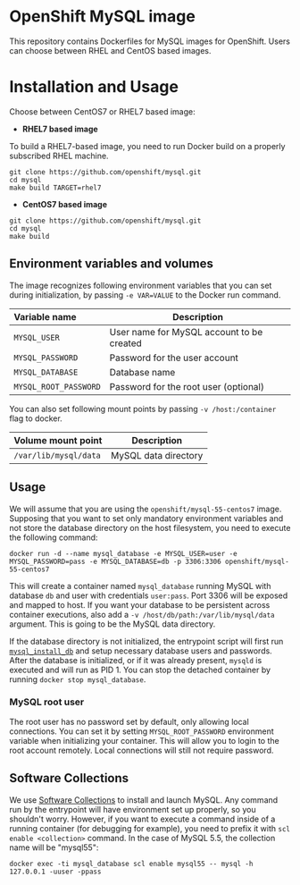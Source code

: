 # OpenShift MySQL image

This repository contains Dockerfiles for MySQL images for OpenShift. Users can choose between RHEL and CentOS based images.

# Installation and Usage
Choose between CentOS7 or RHEL7 based image:

*  **RHEL7 based image**

To build a RHEL7-based image, you need to run Docker build on a properly subscribed RHEL machine.

```console
git clone https://github.com/openshift/mysql.git
cd mysql
make build TARGET=rhel7
```

*  **CentOS7 based image**

```console
git clone https://github.com/openshift/mysql.git
cd mysql
make build
```

## Environment variables and volumes

The image recognizes following environment variables that you can set during initialization, by passing `-e VAR=VALUE` to the Docker run command.

|    Variable name       |    Description                            |
| :--------------------- | ----------------------------------------- |
|  `MYSQL_USER`          | User name for MySQL account to be created |
|  `MYSQL_PASSWORD`      | Password for the user account             |
|  `MYSQL_DATABASE`      | Database name                             |
|  `MYSQL_ROOT_PASSWORD` | Password for the root user (optional)     |

You can also set following mount points by passing `-v /host:/container` flag to docker.

|  Volume mount point      | Description          |
| :----------------------- | -------------------- |
|  `/var/lib/mysql/data`   | MySQL data directory |

## Usage

We will assume that you are using the `openshift/mysql-55-centos7` image. Supposing that you want to set only mandatory environment variables and not store the database directory on the host filesystem, you need to execute the following command:

```console
docker run -d --name mysql_database -e MYSQL_USER=user -e MYSQL_PASSWORD=pass -e MYSQL_DATABASE=db -p 3306:3306 openshift/mysql-55-centos7
```

This will create a container named `mysql_database` running MySQL with database `db` and user with credentials `user:pass`. Port 3306 will be exposed and mapped to host. If you want your database to be persistent across container executions, also add a `-v /host/db/path:/var/lib/mysql/data` argument. This is going to be the MySQL data directory.

If the database directory is not initialized, the entrypoint script will first run [`mysql_install_db`](https://dev.mysql.com/doc/refman/5.5/en/mysql-install-db.html) and setup necessary database users and passwords. After the database is initialized, or if it was already present, `mysqld` is executed and will run as PID 1. You can stop the detached container by running `docker stop mysql_database`.

### MySQL root user
The root user has no password set by default, only allowing local connections. You can set it by setting `MYSQL_ROOT_PASSWORD` environment variable when initializing your container. This will allow you to login to the root account remotely. Local connections will still not require password.

## Software Collections
We use [Software Collections](https://www.softwarecollections.org/) to install and launch MySQL. Any command run by the entrypoint will have environment set up properly, so you shouldn't worry. However, if you want to execute a command inside of a running container (for debugging for example), you need to prefix it with `scl enable <collection>` command. In the case of MySQL 5.5, the collection name will be "mysql55":

```console
docker exec -ti mysql_database scl enable mysql55 -- mysql -h 127.0.0.1 -uuser -ppass
```
